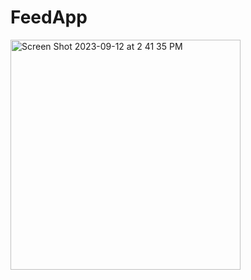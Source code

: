 # FeedApp


<img width="368" alt="Screen Shot 2023-09-12 at 2 41 35 PM" src="https://github.com/annaul/FeedApp/assets/21015160/c8bfd469-0297-441d-97e7-2ea43a992c14">
